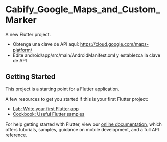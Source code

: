 # Cabify_Google_Maps_and_Custom_Marker

A new Flutter project.


- Obtenga una clave de API aquí: https://cloud.google.com/maps-platform/ 
- Edite android/app/src/main/AndroidManifest.xml y establezca la clave de API



## Getting Started

This project is a starting point for a Flutter application.

A few resources to get you started if this is your first Flutter project:

- [Lab: Write your first Flutter app](https://flutter.dev/docs/get-started/codelab)
- [Cookbook: Useful Flutter samples](https://flutter.dev/docs/cookbook)

For help getting started with Flutter, view our
[online documentation](https://flutter.dev/docs), which offers tutorials,
samples, guidance on mobile development, and a full API reference.
